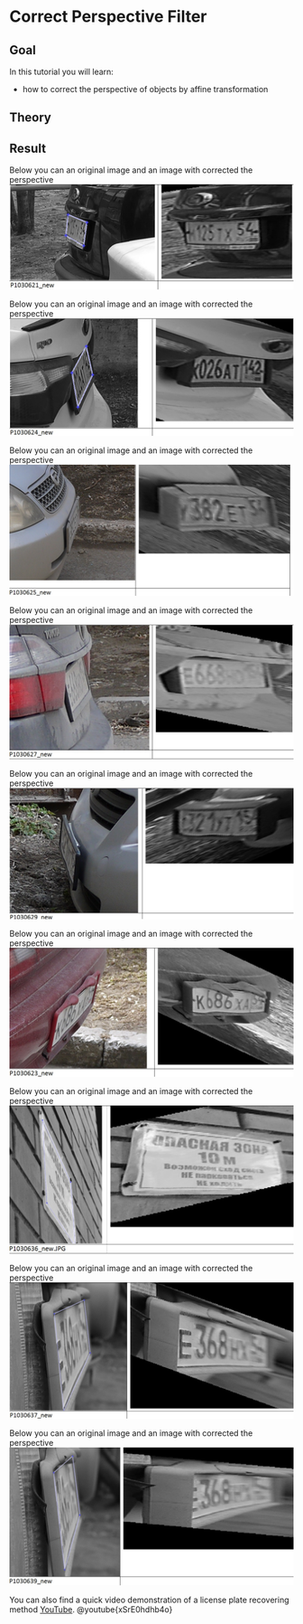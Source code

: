 Correct Perspective Filter
==========================

Goal
----

In this tutorial you will learn:

-   how to correct the perspective of objects by affine transformation

Theory
------


Result
------

Below you can an original image and an image with corrected the perspective
![](/www/images/1.jpg)

Below you can an original image and an image with corrected the perspective
![](/www/images/2.jpg)

Below you can an original image and an image with corrected the perspective
![](/www/images/3.jpg)

Below you can an original image and an image with corrected the perspective
![](/www/images/4.jpg)

Below you can an original image and an image with corrected the perspective
![](/www/images/5.jpg)

Below you can an original image and an image with corrected the perspective
![](/www/images/6.jpg)

Below you can an original image and an image with corrected the perspective
![](/www/images/7.jpg)

Below you can an original image and an image with corrected the perspective
![](/www/images/8.jpg)

Below you can an original image and an image with corrected the perspective
![](/www/images/9.jpg)

You can also find a quick video demonstration of a license plate recovering method
[YouTube](https://youtu.be/xSrE0hdhb4o).
@youtube{xSrE0hdhb4o}